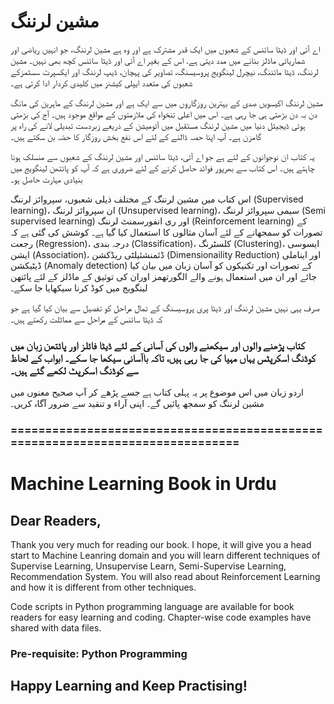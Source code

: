 # مشین لرننگ

اے آئی اور ڈیٹا سائنس کے شعبوں میں ایک قدر مشترک ہے اور وہ ہے مشین لرننگ، جو انہیں ریاضی اور شماریاتی ماڈلز بنانے میں مدد دیتی ہے. اس کے بغیر اے آئی اور ڈیٹا سائنس کچھ بھی نہیں۔ مشین لرننگ، ڈیٹا مائننگ، نیچرل لینگویج پروسیسنگ، تصاویر کی پہچان، ڈیپ لرننگ اور ایکسپرٹ سسٹمزکے شعبوں کی متعدد ایپلی کیشنز میں کلیدی کردار ادا کرتی ہے۔

 مشین لرننگ اکیسویں صدی کے بہترین روزگاروں میں سے ایک ہے اور مشین لرننگ کے ماہرین کی مانگ دن بہ دن بڑھتی ہی جا رہی ہے۔ اس میں اعلی تنخواہ کی ملازمتوں کے مواقع موجود ہیں۔ آج کی بڑھتی ہوئی ڈیجیٹل دنیا میں مشین لرننگ مستقبل میں آٹومیشن کے ذریعے زبردست تبدیلی لانے کی راہ پر گامزن ہے۔ آپ اپنا حصہ ڈالنے کے لئے اس نفع بخش روزگار کا حصّہ بن سکتے ہیں۔

یہ کتاب ان  نوجوانوں کے لئے ہے جو اے آئی، ڈیٹا سائنس اور مشین لرننگ کے شعبوں سے منسلک ہونا چاہتے ہیں۔ اس کتاب سے بھرپور فوائد حاصل کرنے  کے لئے ضروری ہے کہ آپ کو پائتھن لینگویج میں بنیادی مہارت حاصل ہو۔

اس کتاب میں مشین لرننگ کے مختلف ذیلی شعبوں، سپروائز لرننگ (Supervised learning)، ان سپروائز لرننگ (Unsupervised learning)، سیمی سپروائز لرننگ (Semi supervised learning) اور ری انفورسمنٹ لرننگ (Reinforcement learning) کے تصورات کو سمجھانے کے لئے آسان مثالوں کا استعمال کیا گیا ہے۔ کوشش کی گئی ہے کہ رجعت (Regression)، درجہ بندی (Classification)، کلسٹرنگ (Clustering)، ایسوسی ایشن (Association)، ڈئمنشئیلٹی ریڈکشن (Dimensionaility Reduction) اور ایناملی ڈیٹیکشن (Anomaly detection)  کے تصورات اور تکنیکوں کو آسان زبان میں بیان کیا جائے اور ان میں استعمال ہونے والے الگورتھمز اوران کی توثیق کے ماڈلز کے لئے پائتھن لینگویج میں کوڈ کرنا سیکھایا جا سکے۔

صرف یہی نہیں مشین لرننگ اور ڈیٹا پری پروسیسنگ کے تمال مراحل کو تفصیل سے بیان کیا گیا ہے جو کہ ڈیٹا سائنس کے مراحل سے مماثلت رکھتے ہیں۔

### کتاب پڑھنے والوں اور سیکھنے والوں کی آسانی کے لئے ڈیٹا فائلز اور پائتھن زبان میں کوڈنگ اسکرپٹس  یہاں مہیا کی جا رہی ہیں، تاکہ باآسانی سیکھا جا سکے۔ ابواب کے لحاظ سے کوڈنگ اسکرپٹ لکھے گئے ہیں۔ 

 اردو زبان میں اس موضوع پر یہ پہلی کتاب ہے جسے پڑھے کر آپ صحیح معنوں میں مشین لرننگ کو سمجھ پائیں گے۔ اپنی آراء و تنقید سے ضرور آگاہ کریں۔
 

### ==============================================================================

# Machine Learning Book in Urdu

## Dear Readers,

Thank you very much for reading our book. I hope, it will give you a head start to Machine Leanring domain and you will learn different techniques of Supervise Learning, Unsupervise Learn, Semi-Supervise Learning, Recommendation System. You will also read about Reinforcement Learning and how it is different from other techniques.

Code scripts in Python programming language are available for book readers for easy learning and coding. Chapter-wise code examples have shared with data files.


### Pre-requisite: Python Programming 

## Happy Learning and Keep Practising!

